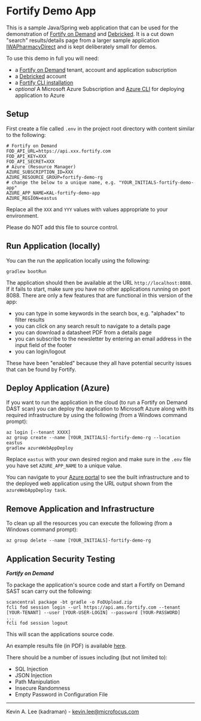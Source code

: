 # Fortify Demo App

This is a sample Java/Spring web application that can be used for the demonstration of [Fortify on Demand](https://www.microfocus.com/en-us/cyberres/application-security/fortify-on-demand)
and [Debricked](https://debricked.com/). It is a cut down "search" results/details page from a larger sample application 
[IWAPharmacyDirect](https://github.com/fortify-presales/IWAPharmacyDirect) and is kept deliberately small for demos.

To use this demo in full you will need:

* a [Fortify on Demand](https://www.microfocus.com/en-us/cyberres/application-security/fortify-on-demand) tenant, account and application subscription
* a [Debricked](https://debricked.com/) account  
* a [Fortify CLI installation](https://fortify-ps.github.io/fcli/)
* *optional* A Microsoft Azure Subscription and [Azure CLI](https://docs.microsoft.com/en-us/cli/azure/install-azure-cli) for deploying application to Azure

Setup
-----

First create a file called `.env` in the project root directory with content similar to the following:

```
# Fortify on Demand
FOD_API_URL=https://api.xxx.fortify.com
FOD_API_KEY=XXX
FOD_API_SECRET=XXX
# Azure (Resource Manager)
AZURE_SUBSCRIPTION_ID=XXX
AZURE_RESOURCE_GROUP=fortify-demo-rg
# change the below to a unique name, e.g. "YOUR_INITIALS-fortify-demo-app"
AZURE_APP_NAME=KAL-fortify-demo-app
AZURE_REGION=eastus
```

Replace all the `XXX` and `YYY` values with values appropriate to your environment.

Please do NOT add this file to source control.

Run Application (locally)
-------------------------

You can the run the application locally using the following:

```
gradlew bootRun
```

The application should then be available at the URL `http://localhost:8088`. If it fails to start,
make sure you have no other applications running on port 8088. There are only a few features that are
functional in this version of the app:

 - you can type in some keywords in the search box, e.g. "alphadex" to filter results
 - you can click on any search result to navigate to a details page
 - you can download a datasheet PDF from a details page
 - you can subscribe to the newsletter by entering an email address in the input field of the footer
 - you can login/logout

These have been "enabled" because they all have potential security issues that can be found by Fortify.

Deploy Application (Azure)
--------------------------

If you want to run the application in the cloud (to run a Fortify on Demand DAST scan) you can deploy the application 
to Microsoft Azure along with its required infrastructure by using the following (from a Windows command prompt):

```
az login [--tenant XXXX]
az group create --name [YOUR_INITIALS]-fortify-demo-rg --location eastus
gradlew azureWebAppDeploy
```

Replace `eastus` with your own desired region and make sure in the `.env` file you have
set `AZURE_APP_NAME` to a unique value.

You can navigate to your [Azure portal](https://portal.azure.com/#home) to see the built infrastructure and to
the deployed web application using the URL output shown from the `azureWebAppDeploy task`.

Remove Application and Infrastructure
-------------------------------------

To clean up all the resources you can execute the following (from a Windows command prompt):

```
az group delete --name [YOUR_INITIALS]-fortify-demo-rg

```

Application Security Testing
----------------------------

***Fortify on Demand***

To package the application's source code and start a Fortify on Demand SAST scan carry out the following:

```
scancentral package -bt gradle -o FoDUpload.zip
fcli fod session login --url https://api.ams.fortify.com --tenant [YOUR-TENANT] --user [YOUR-USER-LOGIN] --password [YOUR-PASSWORD]
...
fcli fod session logout
```

This will scan the applications source code.

An example results file (in PDF) is available [here](samples/fod-sast.pdf).

There should be a number of issues including (but not limited to):

- SQL Injection
- JSON Injection
- Path Manipulation  
- Insecure Randomness
- Empty Password in Configuration File


---

Kevin A. Lee (kadraman) - kevin.lee@microfocus.com
